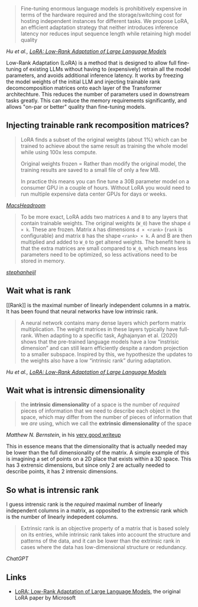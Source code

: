>Fine-tuning enormous language models is prohibitively expensive in terms of the hardware required and the storage/switching cost for hosting independent instances for different tasks. We propose LoRA, an efficient adaptation strategy that neither introduces inference latency nor reduces input sequence length while retaining high model quality

<cite>Hu et al., [LoRA: Low-Rank Adaptation of Large Language Models](https://arxiv.org/abs/2106.09685)</cite>

Low-Rank Adaptation (LoRA) is a method that is designed to allow full fine-tuning of existing LLMs without having to (expensively) retrain all the model parameters, and avoids additional inference latency. It works by freezing the model weights of the initial LLM and injecting trainable rank decomcomposition matrices onto each layer of the Transformer architechture. This reduces the number of parameters used in downstream tasks greatly.  This can reduce the memory requirements significantly, and allows "on-par or better" quality than fine-tuning models.

##  Injecting trainable rank recomposition matrices?

>LoRA finds a subset of the original weights (about 1%) which can be trained to achieve about the same result as training the whole model while using 100x less compute.
>
>Original weights frozen = Rather than modify the original model, the training results are saved to a small file of only a few MB.
>
>In practice this means you can fine tune a 30B parameter model on a consumer GPU in a couple of hours. Without LoRA you would need to run multiple expensive data center GPUs for days or weeks.

[<cite>MacsHeadroom</cite>](https://news.ycombinator.com/item?id=35289168)

> To be more exact, LoRA adds two matrices `A` and `B` to any layers that contain trainable weights. The original weights (`W_0`) have the shape `d × k`. These are frozen. Matrix `A` has dimensions `d × <rank>` (`rank` is configurable) and matrix `B` has the shape `<rank> × k`. A and B are then multiplied and added to `W_0` to get altered weights. The benefit here is that the extra matrices are small compared to `W_0`, which means less parameters need to be optimized, so less activations need to be stored in memory.

[<cite>stephanheijl</cite>](https://news.ycombinator.com/item?id=35289319)

## Wait what is rank

[[Rank]] is the maximal number of linearly independent columns in a matrix.  It has been found that neural networks have low intrinsic rank.

>A neural network contains many dense layers which perform matrix multiplication. The weight matrices in these layers typically have full-rank. When adapting to a specific task, Aghajanyan et al. (2020) shows that the pre-trained language models have a low “instrisic dimension” and can still  learn efficiently despite a random projection to a smaller subspace. Inspired by this, we hypothesize the updates to the weights also have a low “intrinsic rank” during adaptation.

<cite>Hu et al., [LoRA: Low-Rank Adaptation of Large Language Models](https://arxiv.org/abs/2106.09685)</cite>

## Wait what is intrensic dimensionality

> the **intrinsic dimensionality** of a space is the number of _required_ pieces of information that we need to describe each object in the space, which may differ from the number of pieces of information that we _are_ using, which we call the **extrinsic dimensionality** of the space

<cite>Matthew N. Bernstein</cite>, in his [very good writeup](https://mbernste.github.io/posts/intrinsic_dimensionality/)

This in essence means that the dimensionality that is actually needed may be lower than the full dimensionality of the matrix.  A simple example of this is imagining a set of points on a 2D place that exists within a 3D space.  This has 3 extrensic dimensions, but since only 2 are actually needed to describe points, it has 2 intrensic dimensions.

## So what is intrensic rank

I guess intrensic rank is the *required* maximal number of linearly independent columns in a matrix, as opposited to the extrensic rank which is the number of linearly indepedent columns.

>Extrinsic rank is an objective property of a matrix that is based solely on its entries, while intrinsic rank takes into account the structure and patterns of the data, and it can be lower than the extrinsic rank in cases where the data has low-dimensional structure or redundancy.

<cite>ChatGPT</cite>

## Links

- [LoRA: Low-Rank Adaptation of Large Language Models](https://arxiv.org/abs/2106.09685), the original LoRA paper by Microsoft